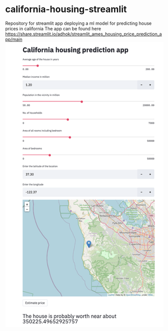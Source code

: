 # california-housing-streamlit
Repository for streamlit app deploying a ml model for predicting house prices in california
The app can be found here https://share.streamlit.io/adhok/streamlit_ames_housing_price_prediction_app/main
![alt text](https://github.com/sharabhshukla/california-housing-streamlit/blob/main/webapp%20on%202021-01-06%20at%207.54.40%20PM.png?raw=true?raw=true)
